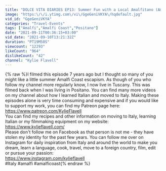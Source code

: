 ```yaml
---
title: "DOLCE VITA DIARIES EP13: Summer Fun with a Local Amalfitano (Amalfi Coast, Italy)"
image: "https:\/\/i.ytimg.com\/vi\/GgeGeniVKYA\/hqdefault.jpg"
vid_id: "GgeGeniVKYA"
categories: "Travel-Events"
tags: ["Amalfi","Amalfi Coast","Positano"]
date: "2021-09-11T00:36:15+03:00"
vid_date: "2021-09-10T13:21:32Z"
duration: "PT19M50S"
viewcount: "12293"
likeCount: "964"
dislikeCount: "42"
channel: "Kylie Flavell"
---
```

{% raw %}I filmed this episode 7 years ago but I thought so many of you might like a little summer Amalfi Coast escapism. As though of you who follow my channel more regularly know, I now live in Tuscany. This was filmed back when I was living in Positano. You can find many more videos on my channel about how I learned Italian and moved to Italy. Making these episodes alone is very time consuming and expensive and if you would like to support my work, you can find my Patreon page here:<br /><a rel="nofollow" target="blank" href="https://www.patreon.com/KylieFlavell">https://www.patreon.com/KylieFlavell</a><br />You can find my recipes and other information on moving to Italy, learning Italian or my filmmaking equipment on my website:<br /><a rel="nofollow" target="blank" href="https://www.kylieflavell.com/">https://www.kylieflavell.com/</a><br />Please don't follow me on Facebook as that person is not me - they have stolen my identity for the past few years. You can follow me over on Instagram for daily inspiration from Italy and around the world to make you dream, learn a language, cook, travel, move to a foreign country, film, edit or pursue your passion:<br /><a rel="nofollow" target="blank" href="https://www.instagram.com/kylieflavell">https://www.instagram.com/kylieflavell</a><br />#Italy #amalfi #amalficoast{% endraw %}
